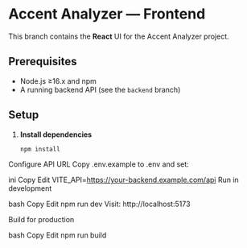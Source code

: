 # Accent Analyzer — Frontend

This branch contains the **React** UI for the Accent Analyzer project.

## Prerequisites

- Node.js ≥16.x and npm
- A running backend API (see the `backend` branch)

## Setup

1. **Install dependencies**  
   ```bash
   npm install
Configure API URL
Copy .env.example to .env and set:

ini
Copy
Edit
VITE_API=https://your-backend.example.com/api
Run in development

bash
Copy
Edit
npm run dev
Visit: http://localhost:5173

Build for production

bash
Copy
Edit
npm run build
